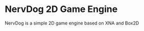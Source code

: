 NervDog 2D Game Engine
===================
NervDog is a simple 2D game engine based on XNA and Box2D
